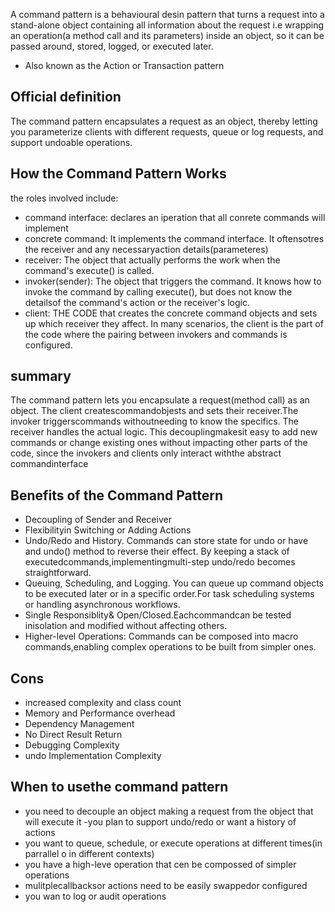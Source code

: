A command pattern is a behavioural desin pattern that turns a request into a stand-alone object containing all information about the request
i.e wrapping an operation(a method call and its parameters) inside an object, so it
can be passed around, stored, logged, or executed later.

- Also known as the Action or Transaction pattern

## Official definition
The command pattern encapsulates a request as an object, thereby letting you parameterize clients with different requests, queue or log requests, and support undoable operations.

## How the Command Pattern Works
the roles involved include:
- command interface: declares an iperation that all conrete commands will implement
- concrete command: It implements the command interface. It oftensotres
the receiver and any necessaryaction details(parameteres)
- receiver: The object that actually performs the work when the command's execute()
is called.
- invoker(sender): The object that triggers the command. It knows how to invoke
the command by calling execute(), but does not know the detailsof the command's action or the receiver's logic.
- client: THE CODE that creates the concrete command objects and sets up which receiver they affect. In many scenarios, the client is the part of the code where the pairing between invokers and commands is configured.

## summary
The command pattern lets you encapsulate a request(method call) as an object.
The client createscommandobjests and sets their receiver.The invoker triggerscommands
withoutneeding to know the specifics.
The receiver handles the actual logic.
This decouplingmakesit easy to add new commands or change existing ones without impacting
other parts of the code, since the invokers and clients only interact withthe abstract
commandinterface

## Benefits of the Command Pattern
- Decoupling of Sender and Receiver
- Flexibilityin Switching or Adding Actions
- Undo/Redo and History. Commands can store state for undo or have and undo() method to
reverse their effect. By keeping a stack of executedcommands,implementingmulti-step
undo/redo becomes straightforward.
- Queuing, Scheduling, and Logging. You can queue up command objects to be executed later or in a specific order.For task scheduling systems or handling asynchronous workflows.
- Single Responsiblity& Open/Closed.Eachcommandcan be tested inisolation and modified without affecting others.
- Higher-level Operations: Commands can be composed into macro commands,enabling complex operations to be built from simpler ones.


## Cons
- increased complexity and class count
- Memory and Performance overhead
- Dependency Management
- No Direct Result Return
- Debugging Complexity
- undo Implementation Complexity

## When to usethe command pattern
- you need to decouple an object making a request from the object that will execute it
-you plan to support undo/redo or want a history of actions
- you want to queue, schedule, or execute operations at different times(in parrallel o
in different contexts)
- you have a high-leve operation that cen be compossed of simpler operations
- mulitplecallbacksor actions need to be easily swappedor configured
- you wan to log or audit operations
